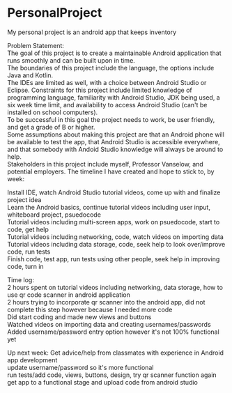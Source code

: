 # PersonalProject
My personal project is an android app that keeps inventory 

Problem Statement:  
The goal of this project is to create a maintainable Android application that runs smoothly and can be built upon in time.   
The boundaries of this project include the language, the options include Java and Kotlin.  
The IDEs are limited as well, with a choice between Android Studio or Eclipse. Constraints for this project include limited knowledge of programming language, familiarity with Android Studio, JDK being used, a six week time limit, and availability to access Android Studio (can't be installed on school computers).  
 To be successful in this goal the project needs to work, be user friendly, and get a grade of B or higher.  
 Some assumptions about making this project are that an Android phone will be available to test the app, that Android Studio is accessible everywhere, and that somebody with Andoid Studio knowledge will always be around to help.   
 Stakeholders in this project include myself, Professor Vanselow, and potential employers. 
 The timeline I have created and hope to stick to, by week: 

Install IDE, watch Android Studio tutorial videos, come up with and finalize project idea  
Learn the Android basics, continue tutorial videos including user input, whiteboard project, psuedocode  
Tutorial videos including multi-screen apps, work on psuedocode, start to code, get help  
Tutorial videos including networking, code, watch videos on importing data  
Tutorial videos including data storage, code, seek help to look over/improve code, run tests  
Finish code, test app, run tests using other people, seek help in improving code, turn in  

Time log:  
2 hours spent on tutorial videos including networking, data storage, how to use qr code scanner in android application  
2 hours trying to incorporate qr scanner into the android app, did not complete this step however because I needed more code  
Did start coding and made new views and buttons  
Watched videos on importing data and creating usernames/passwords  
Added username/password entry option however it's not 100% functional yet  

Up next week: 
Get advice/help from classmates with experience in Android app development  
update username/password so it's more functional  
run tests/add code, views, buttons, design, try qr scanner function again 
get app to a functional stage and upload code from android studio 
